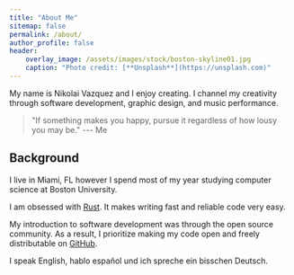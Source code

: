 ```yaml
---
title: "About Me"
sitemap: false
permalink: /about/
author_profile: false
header:
    overlay_image: /assets/images/stock/boston-skyline01.jpg
    caption: "Photo credit: [**Unsplash**](https://unsplash.com)"
---
```


My name is Nikolai Vazquez and I enjoy creating. I channel my creativity through
software development, graphic design, and music performance.

> "If something makes you happy, pursue it regardless of how lousy you may be."
> --- Me

## Background

I live in Miami, FL however I spend most of my year studying computer science at
Boston University.

I am obsessed with [Rust]. It makes writing fast and reliable code very easy.

My introduction to software development was through the open source community.
As a result, I prioritize making my code open and freely distributable on
[GitHub][gh].

I speak English, hablo español und ich spreche ein bisschen Deutsch.

[gh]: https://github.com/nvzqz
[Rust]: https://www.rust-lang.org
